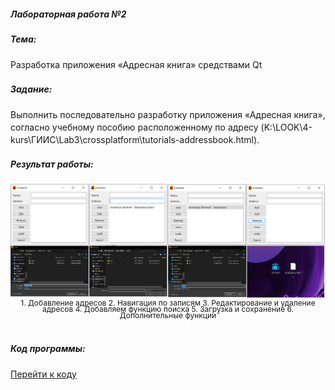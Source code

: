 <h5>Лабораторная работа №2</h5>

<h5>Тема:</h5>
<p style="line-height: 20px;">
Разработка приложения «Адресная книга» средствами Qt
</p>

<h5>Задание:</h5>
<p style="line-height: 20px;">
Выполнить последовательно разработку приложения «Адресная книга», согласно учебному пособию расположенному по адресу (K:\LOOK\4-kurs\ГИИС\Lab3\crossplatform\tutorials-addressbook.html).
</p>

<h5>Результат работы:</h5>

<img src="./examples.png"/>
<div style="line-height: 10px; width: 100%; text-align: center; font-size: 12px; padding-bottom: 20px;">
1. Добавление адресов
2. Навигация по записям
3. Редактирование и удаление адресов
4. Добавляем функцию поиска
5. Загрузка и сохранение
6. Дополнительные функции
</div>

<h5>Код программы:</h5>
<a href="https://www.youtube.com/shorts/oyCyZYlJYRU">Перейти к коду</a>
